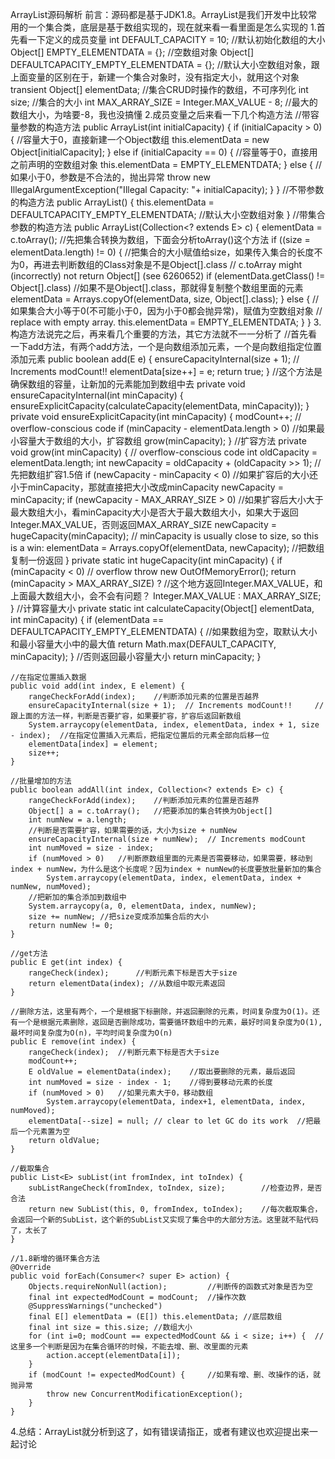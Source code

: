 ArrayList源码解析
前言：源码都是基于JDK1.8。ArrayList是我们开发中比较常用的一个集合类，底层是基于数组实现的，现在就来看一看里面是怎么实现的
1.首先看一下定义的成员变量
    int DEFAULT_CAPACITY = 10; //默认初始化数组的大小
    Object[] EMPTY_ELEMENTDATA = {}; //空数组对象
    Object[] DEFAULTCAPACITY_EMPTY_ELEMENTDATA = {}; //默认大小空数组对象，跟上面变量的区别在于，新建一个集合对象时，没有指定大小，就用这个对象
    transient Object[] elementData; //集合CRUD时操作的数组，不可序列化
    int size; //集合的大小
    int MAX_ARRAY_SIZE = Integer.MAX_VALUE - 8; //最大的数组大小，为啥要-8，我也没搞懂
2.成员变量之后来看一下几个构造方法
    //带容量参数的构造方法
    public ArrayList(int initialCapacity) {
        if (initialCapacity > 0) {          //容量大于0，直接新建一个Object数组
            this.elementData = new Object[initialCapacity];
        } else if (initialCapacity == 0) {      //容量等于0，直接用之前声明的空数组对象
            this.elementData = EMPTY_ELEMENTDATA;
        } else {                            //如果小于0，参数是不合法的，抛出异常
            throw new IllegalArgumentException("Illegal Capacity: "+ initialCapacity);
        }
    }
    //不带参数的构造方法
    public ArrayList() {
        this.elementData = DEFAULTCAPACITY_EMPTY_ELEMENTDATA; //默认大小空数组对象
    }
    //带集合参数的构造方法
    public ArrayList(Collection<? extends E> c) {
        elementData = c.toArray();          //先把集合转换为数组，下面会分析toArray()这个方法
        if ((size = elementData.length) != 0) { //把集合的大小赋值给size，如果传入集合的长度不为0，再进去判断数组的Class对象是不是Object[].class
            // c.toArray might (incorrectly) not return Object[] (see 6260652)
            if (elementData.getClass() != Object[].class)   //如果不是Object[].class，那就得复制整个数组里面的元素
                elementData = Arrays.copyOf(elementData, size, Object[].class);
        } else {    //如果集合大小等于0(不可能小于0，因为小于0都会抛异常)，赋值为空数组对象
            // replace with empty array.
            this.elementData = EMPTY_ELEMENTDATA;
        }
    }
3.构造方法说完之后，再来看几个重要的方法，其它方法就不一一分析了
    //首先看一下add方法，有两个add方法，一个是向数组添加元素，一个是向数组指定位置添加元素
    public boolean add(E e) {
        ensureCapacityInternal(size + 1);  // Increments modCount!!
        elementData[size++] = e;
        return true;
    }
    //这个方法是确保数组的容量，让新加的元素能加到数组中去
    private void ensureCapacityInternal(int minCapacity) {
        ensureExplicitCapacity(calculateCapacity(elementData, minCapacity));
    }
    private void ensureExplicitCapacity(int minCapacity) {
        modCount++;
        // overflow-conscious code
        if (minCapacity - elementData.length > 0)  //如果最小容量大于数组的大小，扩容数组
            grow(minCapacity);
    }
    //扩容方法
    private void grow(int minCapacity) {
        // overflow-conscious code
        int oldCapacity = elementData.length;
        int newCapacity = oldCapacity + (oldCapacity >> 1); //先把数组扩容1.5倍
        if (newCapacity - minCapacity < 0)      //如果扩容后的大小还小于minCapacity，那就直接把大小改成minCapacity
            newCapacity = minCapacity;
        if (newCapacity - MAX_ARRAY_SIZE > 0)   //如果扩容后大小大于最大数组大小，看minCapacity大小是否大于最大数组大小，如果大于返回Integer.MAX_VALUE，否则返回MAX_ARRAY_SIZE
            newCapacity = hugeCapacity(minCapacity);
        // minCapacity is usually close to size, so this is a win:
        elementData = Arrays.copyOf(elementData, newCapacity);      //把数组复制一份返回
    }
    private static int hugeCapacity(int minCapacity) {
        if (minCapacity < 0) // overflow
            throw new OutOfMemoryError();
        return (minCapacity > MAX_ARRAY_SIZE) ?     //这个地方返回Integer.MAX_VALUE，和上面最大数组大小，会不会有问题？
            Integer.MAX_VALUE :
            MAX_ARRAY_SIZE;
    }
    //计算容量大小
    private static int calculateCapacity(Object[] elementData, int minCapacity) {
        if (elementData == DEFAULTCAPACITY_EMPTY_ELEMENTDATA) { //如果数组为空，取默认大小和最小容量大小中的最大值
            return Math.max(DEFAULT_CAPACITY, minCapacity);
        }   //否则返回最小容量大小
        return minCapacity;
    }

    //在指定位置插入数据
    public void add(int index, E element) {
        rangeCheckForAdd(index);    //判断添加元素的位置是否越界
        ensureCapacityInternal(size + 1);  // Increments modCount!!     //跟上面的方法一样，判断是否要扩容，如果要扩容，扩容后返回新数组
        System.arraycopy(elementData, index, elementData, index + 1, size - index);  //在指定位置插入元素后，把指定位置后的元素全部向后移一位
        elementData[index] = element;
        size++;
    }

    //批量增加的方法
    public boolean addAll(int index, Collection<? extends E> c) {
        rangeCheckForAdd(index);    //判断添加元素的位置是否越界
        Object[] a = c.toArray();   //把要添加的集合转换为Object[]
        int numNew = a.length;
        //判断是否需要扩容，如果需要的话，大小为size + numNew
        ensureCapacityInternal(size + numNew);  // Increments modCount
        int numMoved = size - index;
        if (numMoved > 0)   //判断原数组里面的元素是否需要移动，如果需要，移动到index + numNew，为什么是这个长度呢？因为index + numNew的长度要放批量新加的集合
            System.arraycopy(elementData, index, elementData, index + numNew, numMoved);
        //把新加的集合添加到数组中
        System.arraycopy(a, 0, elementData, index, numNew);
        size += numNew; //把size变成添加集合后的大小
        return numNew != 0;
    }

    //get方法
    public E get(int index) {
        rangeCheck(index);      //判断元素下标是否大于size
        return elementData(index); //从数组中取元素返回
    }

    //删除方法，这里有两个，一个是根据下标删除，并返回删除的元素，时间复杂度为O(1)。还有一个是根据元素删除，返回是否删除成功，需要循环数组中的元素，最好时间复杂度为O(1),最坏时间复杂度为O(n)，平均时间复杂度为O(n)
    public E remove(int index) {
        rangeCheck(index);  //判断元素下标是否大于size
        modCount++; 
        E oldValue = elementData(index);    //取出要删除的元素，最后返回
        int numMoved = size - index - 1;    //得到要移动元素的长度
        if (numMoved > 0)   //如果元素大于0，移动数组
            System.arraycopy(elementData, index+1, elementData, index, numMoved);
        elementData[--size] = null; // clear to let GC do its work  //把最后一个元素置为空
        return oldValue;
    }

    //截取集合
    public List<E> subList(int fromIndex, int toIndex) {
        subListRangeCheck(fromIndex, toIndex, size);        //检查边界，是否合法
        return new SubList(this, 0, fromIndex, toIndex);    //每次截取集合，会返回一个新的SubList，这个新的SubList又实现了集合中的大部分方法。这里就不贴代码了，太长了
    }

    //1.8新增的循环集合方法
    @Override
    public void forEach(Consumer<? super E> action) {
        Objects.requireNonNull(action);         //判断传的函数式对象是否为空
        final int expectedModCount = modCount;  //操作次数
        @SuppressWarnings("unchecked")
        final E[] elementData = (E[]) this.elementData; //底层数组
        final int size = this.size; //数组大小
        for (int i=0; modCount == expectedModCount && i < size; i++) {  //这里多一个判断是因为在集合循环的时候，不能去增、删、改里面的元素
            action.accept(elementData[i]);
        }
        if (modCount != expectedModCount) {     //如果有增、删、改操作的话，就抛异常
            throw new ConcurrentModificationException();
        }
    }

4.总结：ArrayList就分析到这了，如有错误请指正，或者有建议也欢迎提出来一起讨论


